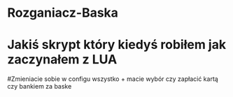 # Rozganiacz-Baska 
# Jakiś skrypt który kiedyś robiłem jak zaczynałem z LUA

#Zmieniacie sobie w configu wszystko + macie wybór czy zapłacić kartą czy bankiem za baske
